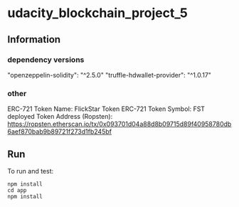 # udacity_blockchain_project_5

## Information
### dependency versions
"openzeppelin-solidity": "^2.5.0"
"truffle-hdwallet-provider": "^1.0.17"
### other
ERC-721 Token Name:  FlickStar Token
ERC-721 Token Symbol:  FST
deployed Token Address (Ropsten):  https://ropsten.etherscan.io/tx/0x093701d04a88d8b09715d89f40958780db6aef870bab9b89721f273d1fb245bf

## Run
To run and test:
````
npm install
cd app
npm install
````
